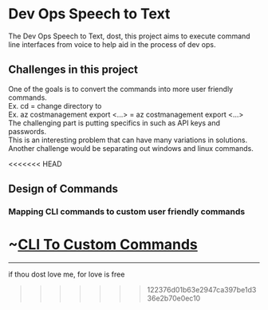 # Dev Ops Speech to Text

The Dev Ops Speech to Text, dost, this project aims to execute command line interfaces from voice to help aid in the process of dev ops.

## Challenges in this project
One of the goals is to convert the commands into more user friendly commands.\
Ex. cd <FOLDER> = change directory to <FOLDER>\
Ex. az costmanagement export <...> = az costmanagement export <...>\
The challenging part is putting specifics in such as API keys and passwords.\
This is an interesting problem that can have many variations in solutions.\
Another challenge would be separating out windows and linux commands.

<<<<<<< HEAD
## Design of Commands
### Mapping CLI commands to custom user friendly commands
~[CLI To Custom Commands](Resources/systemdesign01.png)
=======
-----

if thou dost love me, for love is free
>>>>>>> 122376d01b63e2947ca397be1d336e2b70e0ec10
